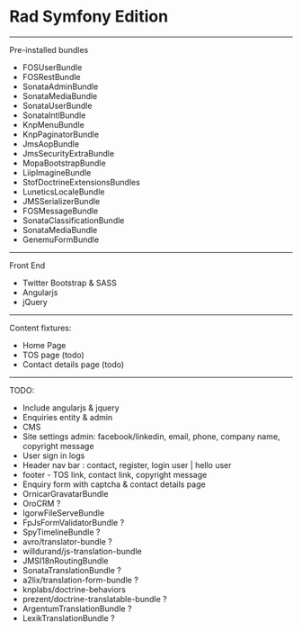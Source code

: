 Rad Symfony Edition
================

_______
Pre-installed bundles
* FOSUserBundle
* FOSRestBundle
* SonataAdminBundle
* SonataMediaBundle
* SonataUserBundle
* SonataIntlBundle
* KnpMenuBundle
* KnpPaginatorBundle
* JmsAopBundle
* JmsSecurityExtraBundle
* MopaBootstrapBundle
* LiipImagineBundle
* StofDoctrineExtensionsBundles
* LuneticsLocaleBundle
* JMSSerializerBundle
* FOSMessageBundle
* SonataClassificationBundle 
* SonataMediaBundle 
* GenemuFormBundle

___
Front End
* Twitter Bootstrap & SASS
* Angularjs
* jQuery

___
Content fixtures:
* Home Page
* TOS page (todo)
* Contact details page (todo)

_______
TODO:
* Include angularjs & jquery
* Enquiries entity & admin
* CMS
* Site settings admin: facebook/linkedin, email, phone, company name, copyright message
* User sign in logs
* Header nav bar : contact, register, login user | hello user
* footer - TOS link, contact link, copyright message
* Enquiry form with captcha & contact details page
* OrnicarGravatarBundle
* OroCRM ? 
* IgorwFileServeBundle
* FpJsFormValidatorBundle ?
* SpyTimelineBundle ?
* avro/translator-bundle ?
* willdurand/js-translation-bundle
* JMSI18nRoutingBundle 
* SonataTranslationBundle  ?
* a2lix/translation-form-bundle ?
* knplabs/doctrine-behaviors
* prezent/doctrine-translatable-bundle ?
* ArgentumTranslationBundle ?
* LexikTranslationBundle ?
